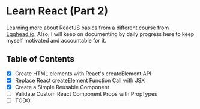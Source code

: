 # Learn React (Part 2)

Learning more about ReactJS basics from a different course from [Egghead.io][egghead-link]. Also, I will keep on documenting by daily progress here to keep myself motivated and accountable for it.

## Table of Contents

*   [x] Create HTML elements with React's createElement API
*   [x] Replace React createElement Function Call with JSX
*   [x] Create a Simple Reusable Component
*   [ ] Validate Custom React Component Props with PropTypes
*   [ ] TODO

<!-- All the links here -->

[egghead-link]: https://egghead.io/lessons/react-introduction-to-the-beginner-s-guide-to-reactjs
